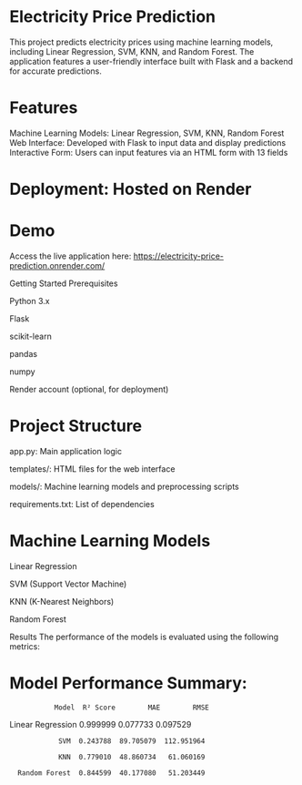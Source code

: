 # Electricity Price Prediction
This project predicts electricity prices using machine learning models, including Linear Regression, SVM, KNN, and Random Forest. The application features a user-friendly interface built with Flask and a backend for accurate predictions.

# Features
Machine Learning Models: Linear Regression, SVM, KNN, Random Forest
Web Interface: Developed with Flask to input data and display predictions
Interactive Form: Users can input features via an HTML form with 13 fields
# Deployment: Hosted on Render
# Demo
Access the live application here: https://electricity-price-prediction.onrender.com/

Getting Started
Prerequisites

Python 3.x

Flask

scikit-learn

pandas

numpy

Render account (optional, for deployment)

# Project Structure
app.py: Main application logic

templates/: HTML files for the web interface

models/: Machine learning models and preprocessing scripts

requirements.txt: List of dependencies

# Machine Learning Models
Linear Regression

SVM (Support Vector Machine)

KNN (K-Nearest Neighbors)

Random Forest

Results
The performance of the models is evaluated using the following metrics:

# Model Performance Summary:
               Model  R² Score        MAE        RMSE
  Linear Regression  0.999999   0.077733    0.097529
  
                SVM  0.243788  89.705079  112.951964
                
                KNN  0.779010  48.860734   61.060169
                
      Random Forest  0.844599  40.177080   51.203449

